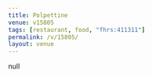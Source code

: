 ```yaml
---
title: Polpettine
venue: v15805
tags: [restaurant, food, "fhrs:411311"]
permalink: /v/15805/
layout: venue
---
```

null
